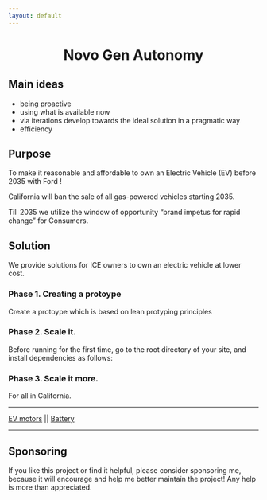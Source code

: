 ```yaml
---
layout: default
---
```


<div align="center">

  # Novo Gen Autonomy

</div>

## Main ideas

- being proactive
- using what is available now
- via iterations develop towards the ideal solution in a pragmatic way
- efficiency

## Purpose
To make it reasonable and affordable to own an Electric Vehicle (EV) before 2035 with Ford !

California will ban the sale of all gas-powered vehicles starting 2035. 

Till 2035 we utilize the window of opportunity “brand impetus for rapid change” for Consumers.

## Solution

We provide solutions for ICE owners to own an electric vehicle at lower cost.

### Phase 1. Creating a protoype

Create a protoype which is based on lean protyping principles

### Phase 2. Scale it.

Before running for the first time, go to the root directory of your site, and install dependencies as follows:


### Phase 3. Scale it more.

For all in California.


***
 [EV motors](./electric_motors.md) || [Battery](./battery.md) 
***


## Sponsoring

If you like this project or find it helpful, please consider sponsoring me, because it will encourage and help me better maintain the project! Any help is more than appreciated. 

